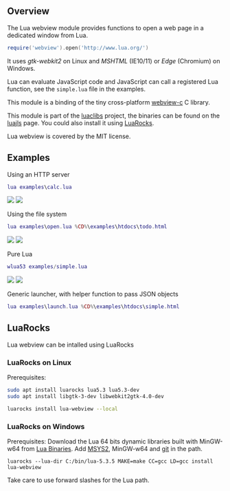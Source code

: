 ## Overview

The Lua webview module provides functions to open a web page in a dedicated window from Lua.

```lua
require('webview').open('http://www.lua.org/')
```

It uses *gtk-webkit2* on Linux and *MSHTML* (IE10/11) or *Edge* (Chromium) on Windows.

Lua can evaluate JavaScript code and JavaScript can call a registered Lua function, see the `simple.lua` file in the examples.

This module is a binding of the tiny cross-platform [webview-c](https://github.com/javalikescript/webview-c) C library.

This module is part of the [luaclibs](https://github.com/javalikescript/luaclibs) project,
the binaries can be found on the [luajls](http://javalikescript.free.fr/lua/) page.
You could also install it using [LuaRocks](#luarocks).

Lua webview is covered by the MIT license.

## Examples

Using an HTTP server
```lua
lua examples\calc.lua
```

<img src="https://javalikescript.github.io/lua-webview/screenshots/lua-webview-calc-linux.png" />
<img src="https://javalikescript.github.io/lua-webview/screenshots/lua-webview-calc-windows.png" />

Using the file system
```lua
lua examples\open.lua %CD%\examples\htdocs\todo.html
```

<img src="https://javalikescript.github.io/lua-webview/screenshots/lua-webview-todo-linux.png" />
<img src="https://javalikescript.github.io/lua-webview/screenshots/lua-webview-todo-windows.png" />

Pure Lua
```lua
wlua53 examples/simple.lua
```

<img src="https://javalikescript.github.io/lua-webview/screenshots/lua-webview-simple-linux.png" />
<img src="https://javalikescript.github.io/lua-webview/screenshots/lua-webview-simple-windows.png" />

Generic launcher, with helper function to pass JSON objects
```lua
lua examples\launch.lua %CD%\examples\htdocs\simple.html
```

## LuaRocks

Lua webview can be intalled using LuaRocks

### LuaRocks on Linux

Prerequisites:
```sh
sudo apt install luarocks lua5.3 lua5.3-dev
sudo apt install libgtk-3-dev libwebkit2gtk-4.0-dev
```

```sh
luarocks install lua-webview --local
```

### LuaRocks on Windows

Prerequisites:
Download the Lua 64 bits dynamic libraries built with MinGW-w64 from [Lua Binaries](https://sourceforge.net/projects/luabinaries/).
Add [MSYS2](https://www.msys2.org/), MinGW-w64 and [git](https://git-scm.com/) in the path.


```Batchfile
luarocks --lua-dir C:/bin/lua-5.3.5 MAKE=make CC=gcc LD=gcc install lua-webview
```
Take care to use forward slashes for the Lua path.
